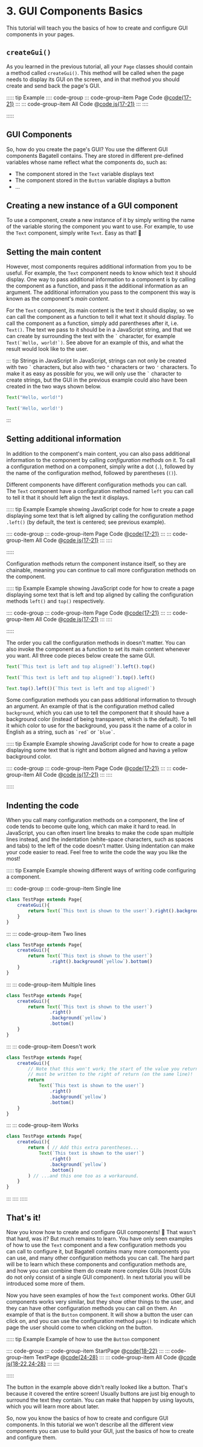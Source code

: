 # 3. GUI Components Basics
This tutorial will teach you the basics of how to create and configure GUI components in your pages.

## `createGui()`
As you learned in the previous tutorial, all your `Page` classes should contain a method called `createGui()`. This method will be called when the page needs to display its GUI on the screen, and in that method you should create and send back the page's GUI.

::::: tip Example
:::: code-group
::: code-group-item Page Code
@[code{17-21}](basic-example.js)
:::
::: code-group-item All Code
@[code js{17-21}](basic-example.js)
:::
::::

<ShowApp tutorial="03-gui-components-basics" filename="basic-example" />

:::::

## GUI Components
So, how do you create the page's GUI? You use the different GUI components Bagatell contains. They are stored in different pre-defined variables whose name reflect what the components do, such as:

* The component stored in the `Text` variable displays text
* The component stored in the `Button` variable displays a button
* ...

## Creating a new instance of a GUI component
To use a component, create a new instance of it by simply writing the name of the variable storing the component you want to use. For example, to use the `Text` component, simply write `Text`. Easy as that! 🙂

## Setting the main content
However, most components requires additional information from you to be useful. For example, the `Text` component needs to know which text it should display. One way to pass additional information to a component is by calling the component as a function, and pass it the additional information as an argument. The additional information you pass to the component this way is known as the component's *main content*.

For the `Text` component, its main content is the text it should display, so we can call the component as a function to tell it what text it should display. To call the component as a function, simply add parentheses after it, i.e. `Text()`. The text we pass to it should be in a JavaScript string, and that we can create by surrounding the text with the `` ` `` character, for example `` Text(`Hello, world!`) ``. See above for an example of this, and what the result would look like to the user.

::: tip Strings in JavaScript
In JavaScript, strings can not only be created with two `` ` `` characters, but also with two `"` characters or two `'` characters. To make it as easy as possible for you, we will only use the `` ` `` character to create strings, but the GUI in the previous example could also have been created in the two ways shown below.

```js
Text("Hello, world!")
```
```js
Text('Hello, world!')
```
:::

## Setting additional information
In addition to the component's main content, you can also pass additional information to the component by calling *configuration methods* on it. To call a configuration method on a component, simply write a dot (`.`), followed by the name of the configuration method, followed by parentheses (`()`).

Different components have different configuration methods you can call. The `Text` component have a configuration method named `left` you can call to tell it that it should left align the text it displays.

::::: tip Example
Example showing JavaScript code for how to create a page displaying some text that is left aligned by calling the configuration method `.left()` (by default, the text is centered; see previous example).

:::: code-group
::: code-group-item Page Code
@[code{17-21}](left-aligned-text.js)
:::
::: code-group-item All Code
@[code js{17-21}](left-aligned-text.js)
:::
::::

<ShowApp tutorial="03-gui-components-basics" filename="left-aligned-text" />

:::::

Configuration methods return the component instance itself, so they are chainable, meaning you can continue to call more configuration methods on the component.

::::: tip Example
Example showing JavaScript code for how to create a page displaying some text that is left and top aligned by calling the configuration methods `left()` and `top()` respectively.

:::: code-group
::: code-group-item Page Code
@[code{17-21}](left-top-aligned-text.js)
:::
::: code-group-item All Code
@[code js{17-21}](left-top-aligned-text.js)
:::
::::

<ShowApp tutorial="03-gui-components-basics" filename="left-top-aligned-text" />

:::::

The order you call the configuration methods in doesn't matter. You can also invoke the component as a function to set its main content whenever you want. All three code pieces below create the same GUI.

```js
Text(`This text is left and top aligned!`).left().top()
```
```js
Text(`This text is left and top aligned!`).top().left()
```
```js
Text.top().left()(`This text is left and top aligned!`)
```

Some configuration methods you can pass additional information to through an argument. An example of that is the configuration method called `background`, which you can use to tell the component that it should have a background color (instead of being transparent, which is the default). To tell it which color to use for the background, you pass it the name of a color in English as a string, such as `` `red` `` or  `` `blue` ``.

::::: tip Example
Example showing JavaScript code for how to create a page displaying some text that is right and bottom aligned and having a yellow background color.

:::: code-group
::: code-group-item Page Code
@[code{17-21}](right-bottom-background-text.js)
:::
::: code-group-item All Code
@[code js{17-21}](right-bottom-background-text.js)
:::
::::

<ShowApp tutorial="03-gui-components-basics" filename="right-bottom-background-text" />

:::::

## Indenting the code
When you call many configuration methods on a component, the line of code tends to become quite long, which can make it hard to read. In JavaScript, you can often insert line breaks to make the code span multiple lines instead, and the indentation (white-space characters, such as spaces and tabs) to the left of the code doesn't matter. Using indentation can make your code easier to read. Feel free to write the code the way you like the most!

::::: tip Example
Example showing different ways of writing code configuring a component.

:::: code-group
::: code-group-item Single line
```js
class TestPage extends Page{
	createGui(){
		return Text(`This text is shown to the user!`).right().background(`yellow`).bottom()
	}
}
```
:::
::: code-group-item Two lines
```js
class TestPage extends Page{
	createGui(){
		return Text(`This text is shown to the user!`)
				.right().background(`yellow`).bottom()
	}
}
```
:::
::: code-group-item Multiple lines
```js
class TestPage extends Page{
	createGui(){
		return Text(`This text is shown to the user!`)
				.right()
				.background(`yellow`)
				.bottom()
	}
}
```
:::
::: code-group-item Doesn't work
```js
class TestPage extends Page{
	createGui(){
		// Note that this won't work; the start of the value you return
		// must be written to the right of return (on the same line)!
		return
			Text(`This text is shown to the user!`)
				.right()
				.background(`yellow`)
				.bottom()
	}
}
```
:::
::: code-group-item Works
```js
class TestPage extends Page{
	createGui(){
		return ( // Add this extra parentheses...
			Text(`This text is shown to the user!`)
				.right()
				.background(`yellow`)
				.bottom()
		) // ...and this one too as a workaround.
	}
}
```
:::
::::
:::::




## That's it!
Now you know how to create and configure GUI components! 🥳 That wasn't that hard, was it? But much remains to learn. You have only seen examples of how to use the `Text` component and a few configuration methods you can call to configure it, but Bagatell contains many more components you can use, and many other configuration methods you can call. The hard part will be to learn which these components and configuration methods are, and how you can combine them do create more complex GUIs (most GUIs do not only consist of a single GUI component). In next tutorial you will be introduced some more of them.

Now you have seen examples of how the `Text` component works. Other GUI components works very similar, but they show other things to the user, and they can have other configuration methods you can call on them. An example of that is the `Button` component. It will show a button the user can click on, and you can use the configuration method `page()` to indicate which page the user should come to when clicking on the button.

::::: tip Example
Example of how to use the `Button` component

:::: code-group
::: code-group-item StartPage
@[code{18-22}](button.js)
:::
::: code-group-item TextPage
@[code{24-28}](button.js)
:::
::: code-group-item All Code
@[code js{18-22,24-28}](button.js)
:::
::::

<ShowApp tutorial="03-gui-components-basics" filename="button" />

:::::

The button in the example above didn't really looked like a button. That's because it covered the entire screen! Usually buttons are just big enough to surround the text they contain. You can make that happen by using layouts, which you will learn more about later.

So, now you know the basics of how to create and configure GUI components. In this tutorial we won't describe all the different view components you can use to build your GUI, just the basics of how to create and configure them. 